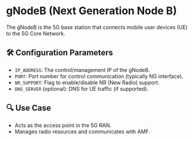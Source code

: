 # gNodeB (Next Generation Node B)

The gNodeB is the 5G base station that connects mobile user devices (UE) to the 5G Core Network.

## 🛠️ Configuration Parameters
- `IP_ADDRESS`: The control/management IP of the gNodeB.
- `PORT`: Port number for control communication (typically NG interface).
- `NR_SUPPORT`: Flag to enable/disable NR (New Radio) support.
- `DNS_SERVER` (optional): DNS for UE traffic (if supported).

## 🔍 Use Case
- Acts as the access point in the 5G RAN.
- Manages radio resources and communicates with AMF.
